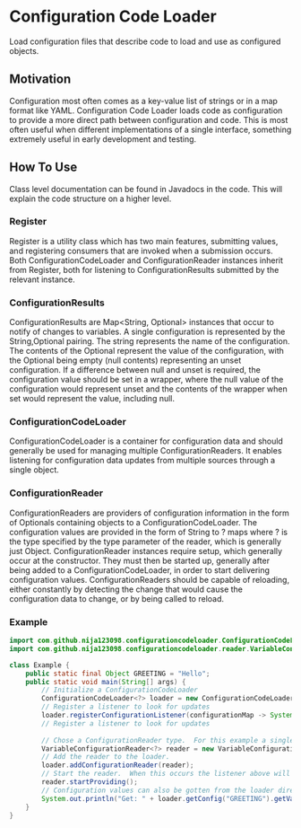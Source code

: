 # Configuration Code Loader
Load configuration files that describe code to load and use as configured objects.

## Motivation
Configuration most often comes as a key-value list of strings or in a map format like YAML.
Configuration Code Loader loads code as configuration to provide a more direct path between configuration and code.
This is most often useful when different implementations of a single interface, something extremely useful in early development and testing.

## How To Use
Class level documentation can be found in Javadocs in the code.
This will explain the code structure on a higher level.

### Register
Register is a utility class which has two main features, submitting values, and registering consumers that are invoked when a submission occurs.
Both ConfigurationCodeLoader and ConfigurationReader instances inherit from Register, both for listening to ConfigurationResults submitted by the relevant instance.

### ConfigurationResults
ConfigurationResults are Map<String, Optional<?>> instances that occur to notify of changes to variables.
A single configuration is represented by the String,Optional<?> pairing.
The string represents the name of the configuration.
The contents of the Optional represent the value of the configuration, with the Optional being empty (null contents) representing an unset configuration.
If a difference between null and unset is required, the configuration value should be set in a wrapper, where the null value of the configuration would represent unset and the contents of the wrapper when set would represent the value, including null.

### ConfigurationCodeLoader
ConfigurationCodeLoader is a container for configuration data and should generally be used for managing multiple ConfigurationReaders.
It enables listening for configuration data updates from multiple sources through a single object.

### ConfigurationReader
ConfigurationReaders are providers of configuration information in the form of Optionals containing objects to a ConfigurationCodeLoader.
The configuration values are provided in the form of String to ? maps where ? is the type specified by the type parameter of the reader, which is generally just Object.
ConfigurationReader instances require setup, which generally occur at the constructor.
They must then be started up, generally after being added to a ConfigurationCodeLoader, in order to start delivering configuration values.
ConfigurationReaders should be capable of reloading, either constantly by detecting the change that would cause the configuration data to change, or by being called to reload.


### Example
```Java
import com.github.nija123098.configurationcodeloader.ConfigurationCodeLoader;
import com.github.nija123098.configurationcodeloader.reader.VariableConfigurationReader;

class Example {
    public static final Object GREETING = "Hello";
    public static void main(String[] args) {
        // Initialize a ConfigurationCodeLoader
        ConfigurationCodeLoader<?> loader = new ConfigurationCodeLoader<>();
        // Register a listener to look for updates
        loader.registerConfigurationListener(configurationMap -> System.out.println("Listener: " + configurationMap.get("GREETING").getValue()));
        // Register a listener to look for updates
        
        // Chose a ConfigurationReader type.  For this example a single VariableConfigurationReader will be used.  Use of 
        VariableConfigurationReader<?> reader = new VariableConfigurationReader<>(Example.class);
        // Add the reader to the loader.
        loader.addConfigurationReader(reader);
        // Start the reader.  When this occurs the listener above will consume the changed configuration.  In this case it will print the value of GREETING to standard output.
        reader.startProviding();
        // Configuration values can also be gotten from the loader directly.
        System.out.println("Get: " + loader.getConfig("GREETING").getValue());
    }
}
```
